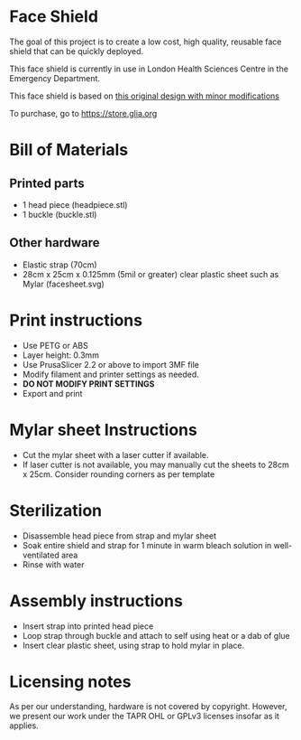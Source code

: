 # Face Shield
The goal of this project is to create a low cost, high quality, reusable face
shield that can be quickly deployed.

This face shield is currently in use in London Health Sciences Centre in the
Emergency Department.

This face shield is based on [this original design with minor modifications](https://www.thingiverse.com/thing:4222407)

To purchase, go to https://store.glia.org

# Bill of Materials
## Printed parts
* 1 head piece (headpiece.stl)
* 1 buckle (buckle.stl)

## Other hardware
* Elastic strap (70cm)
* 28cm x 25cm x 0.125mm (5mil or greater) clear plastic sheet such as Mylar (facesheet.svg)

# Print instructions
* Use PETG or ABS
* Layer height: 0.3mm
* Use PrusaSlicer 2.2 or above to import 3MF file
* Modify filament and printer settings as needed.
* **DO NOT MODIFY PRINT SETTINGS**
* Export and print

# Mylar sheet Instructions
* Cut the mylar sheet with a laser cutter if available.
* If laser cutter is not available, you may manually cut the sheets to
28cm x 25cm. Consider rounding corners as per template

# Sterilization
* Disassemble head piece from strap and mylar sheet
* Soak entire shield and strap for 1 minute in warm bleach solution in well-ventilated area
* Rinse with water

# Assembly instructions
* Insert strap into printed head piece
* Loop strap through buckle and attach to self using heat or a dab of glue
* Insert clear plastic sheet, using strap to hold mylar in place.

# Licensing notes
As per our understanding, hardware is not covered by copyright. However, we
present our work under the TAPR OHL or GPLv3 licenses insofar as it applies.
